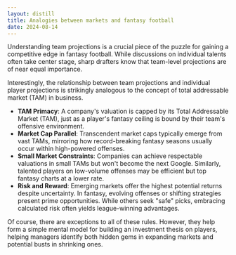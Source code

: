 ```yaml
---
layout: distill
title: Analogies between markets and fantasy football
date: 2024-08-14
---
```

Understanding team projections is a crucial piece of the puzzle for gaining a competitive edge in fantasy football. While discussions on individual talents often take center stage, sharp drafters know that team-level projections are of near equal importance. 

Interestingly,  the relationship between team projections and individual player projections is strikingly analogous to the concept of total addressable market (TAM) in business.

- **TAM Primacy**: A company's valuation is capped by its Total Addressable Market (TAM), just as a player's fantasy ceiling is bound by their team's offensive environment.
- **Market Cap Parallel**: Transcendent market caps typically emerge from vast TAMs, mirroring how record-breaking fantasy seasons usually occur within high-powered offenses.
- **Small Market Constraints**: Companies can achieve respectable valuations in small TAMs but won't become the next Google. Similarly, talented players on low-volume offenses may be efficient but top fantasy charts at a lower rate.
- **Risk and Reward**: Emerging markets offer the highest potential returns despite uncertainty. In fantasy, evolving offenses or shifting strategies present prime opportunities. While others seek "safe" picks, embracing calculated risk often yields league-winning advantages.

Of course, there are exceptions to all of these rules. However, they help form a simple mental model for building an investment thesis on players, helping managers identify both hidden gems in expanding markets and potential busts in shrinking ones.